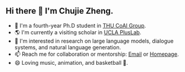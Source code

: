 ## Hi there 👋 I'm Chujie Zheng.

- 🌱 I'm a fourth-year Ph.D student in [THU CoAI Group](http://coai.cs.tsinghua.edu.cn/).
- 🌎 I'm currently a visiting scholar in [UCLA PlusLab](https://vnpeng.net/).
- 🔭 I'm interested in research on large language models, dialogue systems, and natural language generation.
- 📫 Reach me for collaboration or mentorship: [Email](chujiezhengchn@gmail.com) or [Homepage](https://chujiezheng.github.io/).
- 😄 Loving music, animation, and basketball 🏀.

<!--

## Github Stats

<img src="https://github-readme-stats.vercel.app/api?username=chujiezheng&count_private=true&show_icons=true&layout=compact" />

<img src="https://github-readme-stats.vercel.app/api/top-langs/?username=chujiezheng&hide=HTML,PostScript,JavaScript,Java,CSS&layout=compact" />

## Visitors

<img src="https://profile-counter.glitch.me/chujiezheng/count.svg" />

- 🔭 I’m currently working on ...
- 🌱 I’m currently learning ...
- 👯 I’m looking to collaborate on ...
- 🤔 I’m looking for help with ...
- 💬 Ask me about ...
- 📫 How to reach me: ...
- 😄 Pronouns: ...
- ⚡ Fun fact: ...

-->
